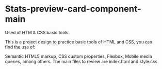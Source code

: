 # Stats-preview-card-component-main

Used of HTM & CSS basic tools

This is a project design to practice basic tools of HTML and CSS, you can find the use of:

Semantic HTML5 markup, CSS custom properties, Flexbox, Mobile media queries, among others. The main files to review are index.html and style.css
